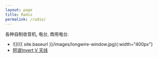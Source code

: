 ```yaml
---
layout: page
title: Radio
permalink: /radio/
---
```


各种自制收音机, 电台, 商用电台.


* ![]({{ site.baseurl }}/images/longwire-window.jpg){:width="400px"}
* <a href="{{ site.baseurl }}/invertv-antenna/"> 短波Invert V 天线</a>
